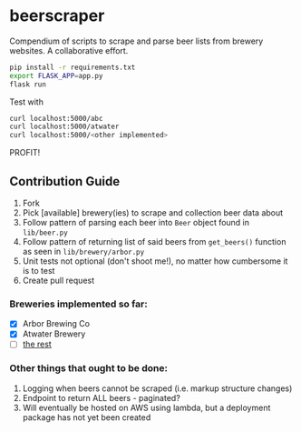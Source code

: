 # beerscraper
Compendium of scripts to scrape and parse beer lists from brewery websites. A collaborative effort.

```bash
pip install -r requirements.txt
export FLASK_APP=app.py
flask run
```

Test with
```bash
curl localhost:5000/abc
curl localhost:5000/atwater
curl localhost:5000/<other implemented>
```

PROFIT!

## Contribution Guide
1. Fork
2. Pick [available] brewery(ies) to scrape and collection beer data about
3. Follow pattern of parsing each beer into `Beer` object found in `lib/beer.py`
4. Follow pattern of returning list of said beers from `get_beers()` function as seen in `lib/brewery/arbor.py`
5. Unit tests not optional (don't shoot me!), no matter how cumbersome it is to test
6. Create pull request

### Breweries implemented so far:
- [x] Arbor Brewing Co
- [x] Atwater Brewery
- [ ] [the rest](http://www.michiganbeerblog.net/p/list-of-breweries.html)

### Other things that ought to be done:
1. Logging when beers cannot be scraped (i.e. markup structure changes)
2. Endpoint to return ALL beers - paginated?
3. Will eventually be hosted on AWS using lambda, but a deployment package has not yet been created
